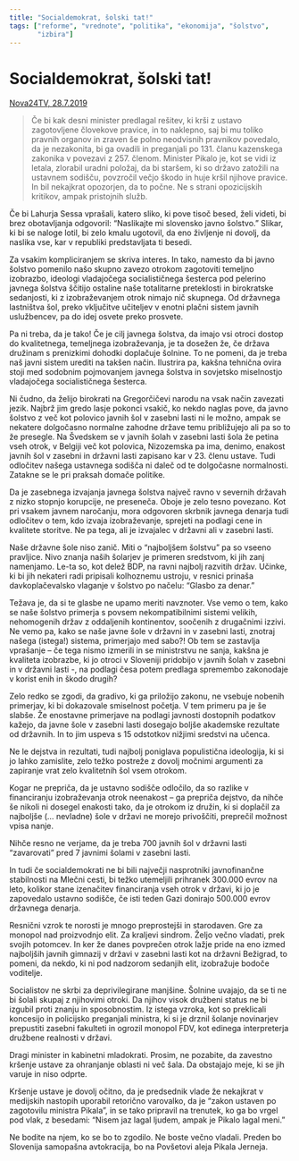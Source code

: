 ```yaml
---
title: "Socialdemokrat, šolski tat!"
tags: ["reforme", "vrednote", "politika", "ekonomija", "šolstvo",
       "izbira"]
---
```


# Socialdemokrat, šolski tat!

[Nova24TV, 28.7.2019](https://nova24tv.si/kolumna/socialdemokrat-solski-tat/)

 > Če bi kak desni minister predlagal rešitev, ki krši z ustavo zagotovljene človekove pravice, in to naklepno, saj bi mu toliko pravnih organov in zraven še polno neodvisnih pravnikov povedalo, da je nezakonita, bi ga ovadili in preganjali po 131. članu kazenskega zakonika v povezavi z 257. členom. Minister Pikalo je, kot se vidi iz letala, zlorabil uradni položaj, da bi staršem, ki so državo zatožili na ustavnem sodišču, povzročil večjo škodo in huje kršil njihove pravice. In bil nekajkrat opozorjen, da to počne. Ne s strani opozicijskih kritikov, ampak pristojnih služb.

Če bi Lahurja Sessa vprašali, katero sliko, ki pove tisoč besed, želi videti, bi brez obotavljanja odgovoril: “Naslikajte mi slovensko javno šolstvo.” Slikar, ki bi se naloge lotil, bi zelo kmalu ugotovil, da eno življenje ni dovolj, da naslika vse, kar v republiki predstavljata ti besedi.

Za vsakim kompliciranjem se skriva interes. In tako, namesto da bi javno šolstvo pomenilo našo skupno zavezo otrokom zagotoviti temeljno izobrazbo, ideologi vladajočega socialističnega šesterca pod pelerino javnega šolstva ščitijo ostaline naše totalitarne preteklosti in birokratske sedanjosti, ki z izobraževanjem otrok nimajo nič skupnega. Od državnega lastništva šol, preko vključitve učiteljev v enotni plačni sistem javnih uslužbencev, pa do idej osvete preko prosvete.

Pa ni treba, da je tako! Če je cilj javnega šolstva, da imajo vsi otroci dostop do kvalitetnega, temeljnega izobraževanja, je ta dosežen že, če država družinam s prenizkimi dohodki doplačuje šolnine. To ne pomeni, da je treba naš javni sistem urediti na takšen način. Ilustrira pa, kakšna tehnična ovira stoji med sodobnim pojmovanjem javnega šolstva in sovjetsko miselnostjo vladajočega socialističnega šesterca.

Ni čudno, da želijo birokrati na Gregorčičevi narodu na vsak način zavezati jezik. Najbrž jim gredo lasje pokonci vsakič, ko nekdo naglas pove, da javno šolstvo z več kot polovico javnih šol v zasebni lasti ni le možno, ampak se nekatere dolgočasno normalne zahodne države temu približujejo ali pa so to že presegle. Na Švedskem se v javnih šolah v zasebni lasti šola že petina vseh otrok, v Belgiji več kot polovica, Nizozemska pa ima, denimo, enakost javnih šol v zasebni in državni lasti zapisano kar v 23. členu ustave. Tudi odločitev našega ustavnega sodišča ni daleč od te dolgočasne normalnosti. Zatakne se le pri praksah domače politike.

Da je zasebnega izvajanja javnega šolstva največ ravno v severnih državah z nizko stopnjo korupcije, ne preseneča. Oboje je zelo tesno povezano. Kot pri vsakem javnem naročanju, mora odgovoren skrbnik javnega denarja tudi odločitev o tem, kdo izvaja izobraževanje, sprejeti na podlagi cene in kvalitete storitve. Ne pa tega, ali je izvajalec v državni ali v zasebni lasti.

Naše državne šole niso zanič. Miti o “najboljšem šolstvu” pa so vseeno pravljice. Nivo znanja naših šolarjev je primeren sredstvom, ki jih zanj namenjamo. Le-ta so, kot delež BDP, na ravni najbolj razvitih držav. Učinke, ki bi jih nekateri radi pripisali kolhoznemu ustroju, v resnici prinaša davkoplačevalsko vlaganje v šolstvo po načelu: “Glasbo za denar.”

Težava je, da si te glasbe ne upamo meriti navznoter. Vse vemo o tem, kako se naše šolstvo primerja s povsem nekompatibilnimi sistemi velikih, nehomogenih držav z oddaljenih kontinentov, soočenih z drugačnimi izzivi. Ne vemo pa, kako se naše javne šole v državni in v zasebni lasti, znotraj našega (istega!) sistema, primerjajo med sabo?! Ob tem se zastavlja vprašanje – če tega nismo izmerili in se ministrstvu ne sanja, kakšna je kvaliteta izobrazbe, ki jo otroci v Sloveniji pridobijo v javnih šolah v zasebni in v državni lasti -, na podlagi česa potem predlaga spremembo zakonodaje v korist enih in škodo drugih?

Zelo redko se zgodi, da gradivo, ki ga priložijo zakonu, ne vsebuje nobenih primerjav, ki bi dokazovale smiselnost početja. V tem primeru pa je še slabše. Že enostavne primerjave na podlagi javnosti dostopnih podatkov kažejo, da javne šole v zasebni lasti dosegajo boljše akademske rezultate od državnih. In to jim uspeva s 15 odstotkov nižjimi sredstvi na učenca.

Ne le dejstva in rezultati, tudi najbolj poniglava populistična ideologija, ki si jo lahko zamislite, zelo težko postreže z dovolj močnimi argumenti za zapiranje vrat zelo kvalitetnih šol vsem otrokom.

Kogar ne prepriča, da je ustavno sodišče odločilo, da so razlike v financiranju izobraževanja otrok neenakost – ga prepriča dejstvo, da nihče še nikoli ni dosegel enakosti tako, da je otrokom iz družin, ki si doplačil za najboljše (… nevladne) šole v državi ne morejo privoščiti, preprečil možnost vpisa nanje.

Nihče resno ne verjame, da je treba 700 javnih šol v državni lasti “zavarovati” pred 7 javnimi šolami v zasebni lasti.

In tudi če socialdemokrati ne bi bili največji nasprotniki javnofinančne stabilnosti na Mlečni cesti, bi težko utemeljili prihranek 300.000 evrov na leto, kolikor stane izenačitev financiranja vseh otrok v državi, ki jo je zapovedalo ustavno sodišče, če isti teden Gazi donirajo 500.000 evrov državnega denarja.

Resnični vzrok te norosti je mnogo preprostejši in starodaven. Gre za monopol nad proizvodnjo elit. Za kraljevi sindrom. Željo večno vladati, prek svojih potomcev. In ker že danes povprečen otrok lažje pride na eno izmed najboljših javnih gimnazij v državi v zasebni lasti kot na državni Bežigrad, to  pomeni, da nekdo, ki ni pod nadzorom sedanjih elit, izobražuje bodoče voditelje.

Socialistov ne skrbi za deprivilegirane manjšine. Šolnine uvajajo, da se ti ne bi šolali skupaj z njihovimi otroki. Da njihov visok družbeni status ne bi izgubil proti znanju in sposobnostim. Iz istega vzroka, kot so preklicali koncesijo in policijsko preganjali ministra, ki si je drznil šolanje novinarjev prepustiti zasebni fakulteti in ogrozil monopol FDV, kot edinega interpreterja družbene realnosti v državi.

Dragi minister in kabinetni mladokrati. Prosim, ne pozabite, da zavestno kršenje ustave za ohranjanje oblasti ni več šala. Da obstajajo meje, ki se jih varuje in niso odprte.

Kršenje ustave je dovolj očitno, da je predsednik vlade že nekajkrat v medijskih nastopih uporabil retorično varovalko, da je “zakon ustaven po zagotovilu ministra Pikala”, in se tako pripravil na trenutek, ko ga bo vrgel pod vlak, z besedami: “Nisem jaz lagal ljudem, ampak je Pikalo lagal meni.”

Ne bodite na njem, ko se bo to zgodilo. Ne boste večno vladali. Preden bo Slovenija samopašna avtokracija, bo na Povšetovi aleja Pikala Jerneja.